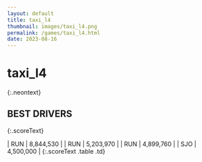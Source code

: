 ```yaml
---
layout: default
title: taxi_l4
thumbnail: images/taxi_l4.png
permalink: /games/taxi_l4.html
date: 2023-08-16
---
```


# taxi_l4 
{:.neontext}

## BEST DRIVERS
{:.scoreText}

| RUN | 8,844,530 | 
| RUN | 5,203,970 | 
| RUN | 4,899,760 | 
| SJO | 4,500,000 | 
{:.scoreText .table .td}
